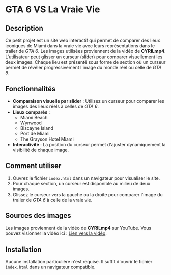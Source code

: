 # GTA 6 VS La Vraie Vie

## Description

Ce petit projet est un site web interactif qui permet de comparer des lieux iconiques de Miami dans la vraie vie avec leurs représentations dans le trailer de *GTA 6*. Les images utilisées proviennent de la vidéo de **CYRILmp4**. L'utilisateur peut glisser un curseur (slider) pour comparer visuellement les deux images. Chaque lieu est présenté sous forme de section où un curseur permet de révéler progressivement l'image du monde réel ou celle de *GTA 6*.

## Fonctionnalités

- **Comparaison visuelle par slider** : Utilisez un curseur pour comparer les images des lieux réels à celles de *GTA 6*.
- **Lieux comparés** :
  - Miami Beach
  - Wynwood
  - Biscayne Island
  - Port de Miami
  - The Grayson Hotel Miami
- **Interactivité** : La position du curseur permet d'ajuster dynamiquement la visibilité de chaque image.

## Comment utiliser

1. Ouvrez le fichier `index.html` dans un navigateur pour visualiser le site.
2. Pour chaque section, un curseur est disponible au milieu de deux images.
3. Glissez le curseur vers la gauche ou la droite pour comparer l'image du trailer de *GTA 6* à celle de la vraie vie.



## Sources des images

Les images proviennent de la vidéo de **CYRILmp4** sur YouTube. Vous pouvez visionner la vidéo ici : [Lien vers la vidéo](https://www.youtube.com/watch?v=dHl1AdEnWcA).

## Installation

Aucune installation particulière n'est requise. Il suffit d'ouvrir le fichier `index.html` dans un navigateur compatible.